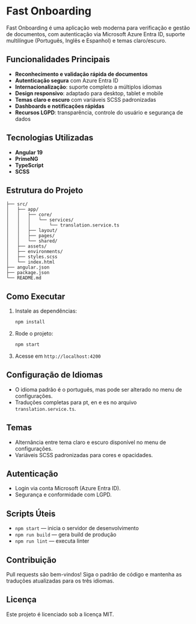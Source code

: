 # Fast Onboarding

Fast Onboarding é uma aplicação web moderna para verificação e gestão de documentos, com autenticação via Microsoft Azure Entra ID, suporte multilíngue (Português, Inglês e Espanhol) e temas claro/escuro.

## Funcionalidades Principais
- **Reconhecimento e validação rápida de documentos**
- **Autenticação segura** com Azure Entra ID
- **Internacionalização**: suporte completo a múltiplos idiomas
- **Design responsivo**: adaptado para desktop, tablet e mobile
- **Temas claro e escuro** com variáveis SCSS padronizadas
- **Dashboards e notificações rápidas**
- **Recursos LGPD**: transparência, controle do usuário e segurança de dados

## Tecnologias Utilizadas
- **Angular 19**
- **PrimeNG**
- **TypeScript**
- **SCSS**

## Estrutura do Projeto
```
├── src/
│   ├── app/
│   │   ├── core/
│   │   │   └── services/
│   │   │       └── translation.service.ts
│   │   ├── layout/
│   │   ├── pages/
│   │   └── shared/
│   ├── assets/
│   ├── environments/
│   ├── styles.scss
│   └── index.html
├── angular.json
├── package.json
└── README.md
```

## Como Executar
1. Instale as dependências:
   ```bash
   npm install
   ```
2. Rode o projeto:
   ```bash
   npm start
   ```
3. Acesse em `http://localhost:4200`

## Configuração de Idiomas
- O idioma padrão é o português, mas pode ser alterado no menu de configurações.
- Traduções completas para pt, en e es no arquivo `translation.service.ts`.

## Temas
- Alternância entre tema claro e escuro disponível no menu de configurações.
- Variáveis SCSS padronizadas para cores e opacidades.

## Autenticação
- Login via conta Microsoft (Azure Entra ID).
- Segurança e conformidade com LGPD.

## Scripts Úteis
- `npm start` — inicia o servidor de desenvolvimento
- `npm run build` — gera build de produção
- `npm run lint` — executa linter

## Contribuição
Pull requests são bem-vindos! Siga o padrão de código e mantenha as traduções atualizadas para os três idiomas.

## Licença
Este projeto é licenciado sob a licença MIT.
